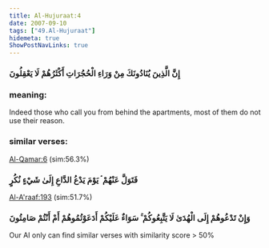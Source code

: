 ```yaml
---
title: Al-Hujuraat:4
date: 2007-09-10
tags: ["49.Al-Hujuraat"]
hidemeta: true 
ShowPostNavLinks: true 
---
```

### إِنَّ الَّذِينَ يُنَادُونَكَ مِنْ وَرَاءِ الْحُجُرَاتِ أَكْثَرُهُمْ لَا يَعْقِلُونَ
### meaning: 
Indeed those who call you from behind the apartments, most of them do not use their reason.
### similar verses: 

[Al-Qamar:6](/54/6) (sim:56.3%)

### فَتَوَلَّ عَنْهُمْ ۘ يَوْمَ يَدْعُ الدَّاعِ إِلَىٰ شَيْءٍ نُكُرٍ

[Al-A'raaf:193](/7/193) (sim:51.7%)

### وَإِنْ تَدْعُوهُمْ إِلَى الْهُدَىٰ لَا يَتَّبِعُوكُمْ ۚ سَوَاءٌ عَلَيْكُمْ أَدَعَوْتُمُوهُمْ أَمْ أَنْتُمْ صَامِتُونَ

Our AI only can find similar verses with similarity score > 50% 


